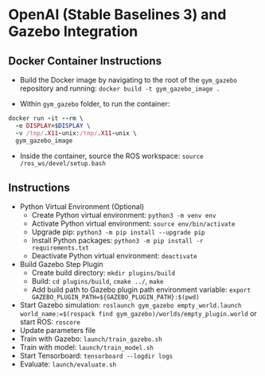 # OpenAI (Stable Baselines 3) and Gazebo Integration

## Docker Container Instructions
- Build the Docker image by navigating to the root of the `gym_gazebo` repository and running:
`docker build -t gym_gazebo_image . `

- Within `gym_gazebo` folder, to run the container:
````ruby
docker run -it --rm \
  -e DISPLAY=$DISPLAY \
  -v /tmp/.X11-unix:/tmp/.X11-unix \
  gym_gazebo_image
````
- Inside the container, source the ROS workspace: `source /ros_ws/devel/setup.bash`


## Instructions
- Python Virtual Environment (Optional)
  - Create Python virtual environment: `python3 -m venv env`
  - Activate Python virtual environment: `source env/bin/activate`
  - Upgrade pip: `python3 -m pip install --upgrade pip`
  - Install Python packages: `python3 -m pip install -r requirements.txt`
  - Deactivate Python virtual environment: `deactivate`
- Build Gazebo Step Plugin
  - Create build directory: `mkdir plugins/build`
  - Build: `cd plugins/build`, `cmake ../`, `make`
  - Add build path to Gazebo plugin path environment variable: `export
    GAZEBO_PLUGIN_PATH=${GAZEBO_PLUGIN_PATH}:$(pwd)`
- Start Gazebo simulation: `roslaunch gym_gazebo empty_world.launch
  world_name:=$(rospack find gym_gazebo)/worlds/empty_plugin.world` or start
  ROS: `roscore`
- Update parameters file
- Train with Gazebo: `launch/train_gazebo.sh`
- Train with model: `launch/train_model.sh`
- Start Tensorboard: `tensorboard --logdir logs`
- Evaluate: `launch/evaluate.sh`


